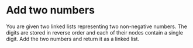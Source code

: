 # Add two numbers

You are given two linked lists representing two non-negative numbers. The digits are stored in reverse order and each of their nodes contain a single digit. Add the two numbers and return it as a linked list.
